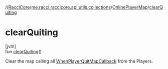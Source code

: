 //[RacciCore](../../../index.md)/[me.racci.raccicore.api.utils.collections](../index.md)/[OnlinePlayerMap](index.md)/[clearQuiting](clear-quiting.md)

# clearQuiting

[jvm]\
fun [clearQuiting](clear-quiting.md)()

Clear the map calling all [WhenPlayerQuitMapCallback](../index.md#-678110128%2FClasslikes%2F-1216412040) from the Players.
